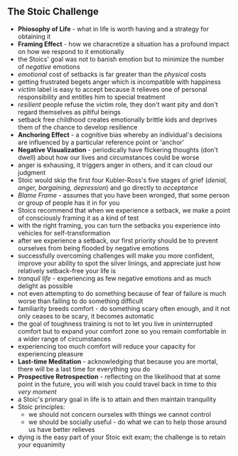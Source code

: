 ## The Stoic Challenge


- **Phiosophy of Life** - what in life is worth having and a strategy for obtaining it
- **Framing Effect** - how we characretize a situation has a profound impact on how we respond to it emotionally
- the Stoics' goal was not to banish emotion but to minimize the number of *negative* emotions
- *emotional* cost of setbacks is far greater than the *physical* costs
- getting frustrated begets anger which is incompatible with happiness
- *victim* label is easy to accept because it relieves one of personal responsibility and entitles him to special treatment
- *resilient* people refuse the victim role, they don't want pity and don't regard themselves as pitiful beings
- setback free childhood creates emotionally brittle kids and deprives them of the chance to develop resilience
- **Anchoring Effect** - a cognitive bias whereby an individual's decisions are influenced by a particular reference point or 'anchor'
- **Negative Visualization** - periodically have flickering thoughts (don't dwell) about how our lives and circumstances could be worse
- anger is exhausing, it triggers anger in others, and it can cloud our judgment
- Stoic would skip the first four Kubler-Ross's five stages of grief (*denial, anger, bargaining, depression*) and go directly to *acceptance*
- *Blame Frame* - assumes that you have been wronged, that some person or group of people has it in for you
- Stoics recommend that when we experience a setback, we make a point of consciously framing it as a kind of test
- with the right framing, you can turn the setbacks you experience into vehicles for self-transformation
- after we experience a setback, our first priority should be to prevent ourselves from being flooded by negative emotions
- successfully overcoming challenges will make you more confident, improve your ability to spot the silver linings, and appreciate just how relatively setback-free your life is
- *tranquil life* - experiencing as few negative emotions and as much delight as possible
- not even attempting to do something because of fear of failure is much worse than failing to do something difficult
- familiarity breeds comfort - do something scary often enough, and it not only ceases to be scary, it becomes automatic
- the goal of toughness training is not to let you live in uninterrupted comfort but to expand your comfort zone so you remain comfortable in a wider range of circumstances
- experiencing too much comfort will reduce your capacity for experiencing pleasure
- **Last-time Meditation** - acknowledging that because you are mortal, there will be a last time for everything you do
- **Prospective Retrospection** - reflecting on the likelihood that at some point in the future, you will wish you could travel back in time to *this very moment*
- a Stoic's primary goal in life is to attain and then maintain tranquility
- Stoic principles:
  - we should not concern ourseles with things we cannot control
  - we should be socially useful - do what we can to help those around us have better relieves
- dying is the easy part of your Stoic exit exam; the challenge is to retain your equanimity

